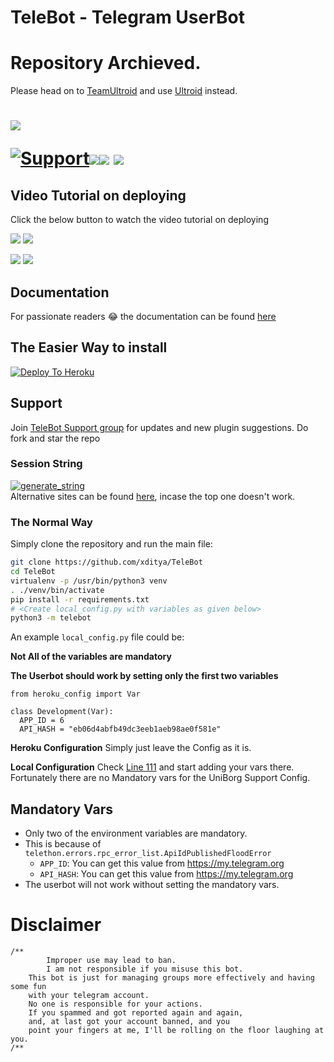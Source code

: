 # TeleBot - Telegram UserBot

# Repository Archieved.
Please head on to [TeamUltroid](https://github.com/TeamUltroid) and use [Ultroid](https://github.com/TeamUltroid/Ultroid) instead.

# <p align="left"><a href="https://github.com/xditya/TeleBot"><img src="https://github-readme-stats.vercel.app/api/pin?username=xditya&show_icons=true&theme=dark&hide_border=true&repo=TeleBot"></a></p><p align="centre"><a href="https://t.me/TeleBotHelpChat"> <img src="https://img.shields.io/badge/telegram-Support_Group-blue?style=social&logo=telegram" alt="Support" /></a><a href="https://github.com/xditya/TeleBot/stargazers"><img src="https://img.shields.io/github/stars/xditya/TeleBot?style=social"></a><a href="https://github.com/xditya/TeleBot/fork"><img src="https://img.shields.io/github/forks/xditya/TeleBot?label=Fork&logoColor=blue&style=social"></a>	<a href="https://github.com/xditya/TeleBot"><img src="https://img.shields.io/github/last-commit/xditya/TeleBot?style=flat-square"></a></p>
    
## Video Tutorial on deploying

Click the below button to watch the video tutorial on deploying

<a href="https://youtu.be/aPU334icQSM"><img src="https://img.shields.io/badge/How%20To%20Deploy-LATEST-blue.svg?logo=Youtube"></a>
<a href="https://youtu.be/aPU334icQSM"><img src="https://img.shields.io/youtube/views/aPU334icQSM?style=social">
    
<a href="https://youtu.be/XmvdDHiIDb4"><img src="https://img.shields.io/badge/How%20To%20Deploy-OLD-blue.svg?logo=Youtube"></a>
<a href="https://youtu.be/XmvdDHiIDb4"><img src="https://img.shields.io/youtube/views/XmvdDHiIDb4?style=social"></a>
    
    
## Documentation
For passionate readers 😂 the documentation can be found [here](https://xditya.gitbook.io/telebot/)

## The Easier Way to install

[![Deploy To Heroku](https://www.herokucdn.com/deploy/button.svg)]([https://heroku.com/deploy?template=https://github.com/xditya/TeleBot](https://github.com/xditya/TeleBot))

## Support
Join [TeleBot Support group](https://t.me/TeleBotSupport) for updates and new plugin suggestions.
Do fork and star the repo 

### Session String 
<a href="https://repl.it/@xditya/telebot#main.py" target="_blank"><img src="https://img.shields.io/badge/run-string__session.py-red?style=for-the-badge&logo=repl.it" alt="generate_string" /></a>    
Alternative sites can be found [here](https://t.me/TeleBotHelpChat/272145), incase the top one doesn't work.

### The Normal Way

Simply clone the repository and run the main file:
```sh
git clone https://github.com/xditya/TeleBot
cd TeleBot
virtualenv -p /usr/bin/python3 venv
. ./venv/bin/activate
pip install -r requirements.txt
# <Create local_config.py with variables as given below>
python3 -m telebot
```

An example `local_config.py` file could be:

**Not All of the variables are mandatory**

__The Userbot should work by setting only the first two variables__

```python3
from heroku_config import Var

class Development(Var):
  APP_ID = 6
  API_HASH = "eb06d4abfb49dc3eeb1aeb98ae0f581e"
```

**Heroku Configuration**
Simply just leave the Config as it is.

**Local Configuration**
Check [Line 111](https://github.com/Total-Noob-69/X-tra-Telegram/blob/master/userbot/uniborgConfig.py#L111) and start adding your vars there.
Fortunately there are no Mandatory vars for the UniBorg Support Config.

## Mandatory Vars

- Only two of the environment variables are mandatory.
- This is because of `telethon.errors.rpc_error_list.ApiIdPublishedFloodError`
    - `APP_ID`:   You can get this value from https://my.telegram.org
    - `API_HASH`:   You can get this value from https://my.telegram.org
- The userbot will not work without setting the mandatory vars.

# Disclaimer
```
/**
    	Improper use may lead to ban.
    	I am not responsible if you misuse this bot.
	This bot is just for managing groups more effectively and having some fun
	with your telegram account.
	No one is responsible for your actions.
	If you spammed and got reported again and again, 
	and, at last got your account banned, and you
	point your fingers at me, I'll be rolling on the floor laughing at you.
/**
```

